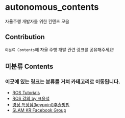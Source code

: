 # autonomous_contents
자율주행 개발자를 위한 컨텐츠 모음

## Contribution

`미분류 Contents`에 자율 주행 개발 관련 링크를 공유해주세요!

## 미분류 Contents

### 이곳에 있는 링크는 분류를 거쳐 카테고리로 이동됩니다.

- [ROS Tutorials](http://wiki.ros.org/ROS/Tutorials)
- [ROS 강의 by 표윤석](https://www.youtube.com/playlist?list=PLRG6WP3c31_VIFtFAxSke2NG_DumVZPgw)
- [영상 특징점(keypoint)추출방법](https://darkpgmr.tistory.com/131?category=460965)
- [SLAM KR Facebook Group](https://www.facebook.com/groups/slamkr)